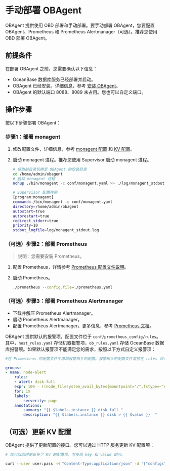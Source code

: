 # 手动部署 OBAgent

OBAgent 提供使用 OBD 部署和手动部署。要手动部署 OBAgent，您要配置 OBAgent、Prometheus 和 Prometheus Alertmanager（可选）。推荐您使用 OBD 部署 OBAgent。

## 前提条件

在部署 OBAgent 之前，您需要确认以下信息：

- OceanBase 数据库服务已经部署并启动。
- OBAgent 已经安装。详细信息，参考 [安装 OBAgent](install-obagent.md)。
- OBAgent 的默认端口 8088、8089 未占用。您也可以自定义端口。

## 操作步骤

按以下步骤部署 OBAgent：

### 步骤1：部署 monagent

1. 修改配置文件，详细信息，参考 [monagent 配置](../config-reference/monagent-config.md) 和 [KV 配置](../config-reference/kv-config.md)。

2. 启动 monagent 进程。推荐您使用 Supervisor 启动 monagent 进程。

    ```bash
    # 将当前目录切换至 OBAgent 的安装目录
    cd /home/admin/obagent
    # 启动 monagent 进程
    nohup ./bin/monagent -c conf/monagent.yaml >> ./log/monagent_stdout.log 2>&1 &

    ```

    ```bash
    # Supervisor 配置样例
    [program:monagent]
    command=./bin/monagent -c conf/monagent.yaml
    directory=/home/admin/obagent
    autostart=true
    autorestart=true
    redirect_stderr=true
    priority=10
    stdout_logfile=log/monagent_stdout.log
    ```

### （可选）步骤2：部署 Prometheus

> 说明：您需要安装 Prometheus。

1. 配置 Prometheus，详情参考 [Prometheus 配置文件说明](../config-reference/prometheus-config.md)。
2. 启动 Prometheus。

    ```bash
    ./prometheus --config.file=./prometheus.yaml
    ```

### （可选）步骤3：部署 Prometheus Alertmanager

- 下载并解压 Prometheus Alertmanager。
- 启动 Prometheus Alertmanager。
- 配置 Prometheus Alertmanager。更多信息，参考 [Prometheus 文档](https://www.prometheus.io/docs/alerting/latest/configuration/)。

OBAgent 提供默认的报警项，配置文件位于 `conf/prometheus_config/rules`。其中，`host_rules.yaml` 存储机器报警项，`ob_rules.yaml` 存储 OceanBase 数据库报警项。如果默认报警项不能满足您的需求，按照以下方式自定义报警项：

```yaml
#在 Prometheus 的配置文件中增加报警相关的配置。报警相关的配置文件需放在 rules 目录，且命名满足 *rule.yaml。

groups:
- name: node-alert
    rules:
    - alert: disk-full
    expr: 100 - ((node_filesystem_avail_bytes{mountpoint="/",fstype=~"ext4|xfs"} * 100) / node_filesystem_size_bytes {mountpoint="/",fstype=~"ext4|xfs"}) > 80
    for: 1m
    labels:
        serverity: page
    annotations:
        summary: "{{ $labels.instance }} disk full "
        description: "{{ $labels.instance }} disk > {{ $value }}  "
```

## （可选）更新 KV 配置

OBAgent 提供了更新配置的接口。您可以通过 HTTP 服务更新 KV 配置项：

```bash
# 您可以同时更新多个 KV 的配置项，写多组 key 和 value 即可。

curl --user user:pass -H "Content-Type:application/json" -d '{"configs":[{"key":"monagent.pipeline.ob.status", "value":"active"}]}' -L 'http://ip:port/api/v1/module/config/update'
```
